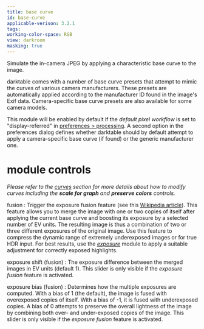 ```yaml
---
title: base curve
id: base-curve
applicable-verison: 3.2.1
tags: 
working-color-space: RGB 
view: darkroom
masking: true
---
```


Simulate the in-camera JPEG by applying a characteristic base curve to the image.

darktable comes with a number of base curve presets that attempt to mimic the curves of various camera manufacturers. These presets are automatically applied according to the manufacturer ID found in the image's Exif data. Camera-specific base curve presets are also available for some camera models. 

This module will be enabled by default if the _default pixel workflow_ is set to "display-referred" in [preferences > processing](../../preferences-settings/processing.md).  A second option in the preferences dialog defines whether darktable should by default attempt to apply a camera-specific base curve (if found) or the generic manufacturer one.

# module controls

_Please refer to the [curves](../../darkroom/interacting-with-modules/curves.md) section for more details about how to modify curves including the **scale for graph** and **preserve colors** controls._

fusion
: Trigger the exposure fusion feature (see this [Wikipedia article](https://en.wikipedia.org/wiki/Exposure_Fusion)). This feature allows you to merge the image with one or two copies of itself after applying the current base curve and boosting its exposure by a selected number of EV units. The resulting image is thus a combination of two or three different exposures of the original image. Use this feature to compress the dynamic range of extremely underexposed images or for true HDR input. For best results, use the [_exposure_](./exposure.md) module to apply a suitable adjustment for correctly exposed highlights.

exposure shift (fusion)
: The exposure difference between the merged images in EV units (default 1). This slider is only visible if the _exposure fusion_ feature is activated.

exposure bias (fusion)
: Determines how the multiple exposures are computed. With a bias of 1 (the default), the image is fused with overexposed copies of itself. With a bias of -1, it is fused with underexposed copies. A bias of 0 attempts to preserve the overall lightness of the image by combining both over- and under-exposed copies of the image. This slider is only visible if the _exposure fusion_ feature is activated.
